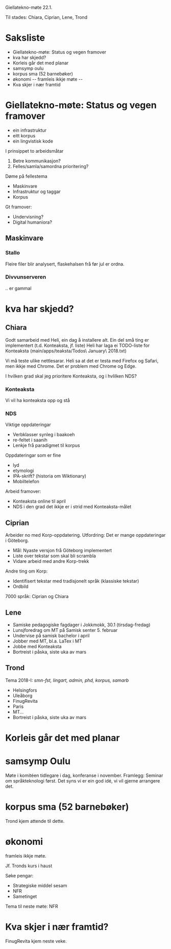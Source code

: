 Giellatekno-møte 22.1.

Til stades: Chiara, Ciprian, Lene, Trond

# Saksliste

* Giellatekno-møte: Status og vegen framover
* kva har skjedd?
* Korleis går det med planar
* samsymp oulu
* korpus sma (52 barnebøker)
* økonomi -- framleis ikkje møte --
* Kva skjer i nær framtid

# Giellatekno-møte: Status og vegen framover

* ein infrastruktur
* eitt korpus
* ein lingvistisk kode

I prinsippet to arbeidsmåtar
1. Betre kommunikasjon?
1. Felles/samla/samordna prioritering?

Døme på fellestema
* Maskinvare
* Infrastruktur og taggar
* Korpus

Gt framover:
* Undervisning?
* Digital humaniora?

## Maskinvare

### Stallo
Fleire filer blir analysert, flaskehalsen frå før jul er ordna.

### Divvunserveren
..  er gammal

# kva har skjedd?

## Chiara
Godt samarbeid med Heli, ein dag å installere alt.
Ein del små ting er implementert (t.d. Konteaksta, jf. liste)
Heli har laga ei TODO-liste for Konteaksta
(main/apps/teaksta/Todos\ January\ 2018.txt)

Vi må teste ulike nettlesarar. Heli sa at det er testa med
Firefox og Safari, men ikkje med Chrome. Det er problem med
Chrome og Edge.

I hvilken grad skal jeg prioritere Konteaksta, og i hvlilken NDS?

### Konteaksta
Vi vil ha konteaksta opp og stå

### NDS
Viktige oppdateringar
* Verbklasser synleg i baakoeh
* re-feltet i saanih
* Lenkje frå paradigmet til korpus

Oppdateringar som er fine
* lyd
* etymologi
* IPA-skrift? (historia om Wiktionary)
* Mobiltelefon

Arbeid framover:
* Konteaksta online til april
* NDS i den grad det ikkje er i strid med Konteaksta-målet

## Ciprian

Arbeider no med Korp-oppdatering. Utfordring: Det er mange
oppdateringar i Göteborg.

* Mål: Nyaste versjon frå Göteborg implementert
* Liste over tekstar som skal bli scrambla
* Vidare arbeid med andre Korp-trekk

Andre ting om Korp:
* Identifisert tekstar med tradisjonelt språk (klassiske tekstar)
* Ordbild

7000 språk: Ciprian og Chiara

## Lene
* Samiske pedagogiske fagdager i Jokkmokk, 30.1 (tirsdag-fredag)
* Lunsjforedrag om MT på Samisk senter 5. februar
* Undervise på samisk bachelor i april
* Jobber med MT, bl.a. LaTex i MT
* Jobbe med Konteaksta
* Bortreist i påska, siste uka av mars

## Trond

Tema 2018-I: *smn-fst, lingart, admin, phd, korpus, samarb*

* Helsingfors
* Uleåborg
* FinugRevita
* Paris
* MT...
* Bortreist i påska, siste uka av mars

# Korleis går det med planar

# samsymp Oulu

Møte i komitéen tidlegare i dag, konferanse i november.
Framlegg: Seminar om språkteknologi først. Det syns vi er ein
god idé, vi vil gjerne arrangere det.

# korpus sma (52 barnebøker)

Trond kjem attende til dette.

# økonomi

framleis ikkje møte.

Jf. Tronds kurs i haust

Søke pengar:
* Strategiske middel sesam
* NFR
* Sametinget

Tema til neste møte: NFR

# Kva skjer i nær framtid?

FinugRevita kjem neste veke.
